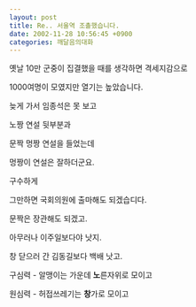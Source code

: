 ```yaml
---
layout: post
title: Re.. 서울역 조촐했습니다.
date: 2002-11-28 10:56:45 +0900
categories: 깨달음의대화
---
```

옛날 10만 군중이 집결했을 때를 생각하면 격세지감으로
  
1000여명이 모였지만 열기는 높았습니다.
  
늦게 가서 임종석은 못 보고
  
노짱 연설 뒷부분과
  
문짝 멍짱 연설을 들었는데
  
멍짱이 연설은 잘하더군요.
  
구수하게
  

  
그만하면 국회의원에 출마해도 되겠습디다.
  
문짝은 장관해도 되겠고.
  

  
아무러나 이주일보다야 낫지.
  
창 닫으러 간 김동길보다 백배 낫고.
  

  
구심력 - 알맹이는 가운데 **노**른자위로 모이고
  
원심력 - 허접쓰레기는 **창**가로 모이고